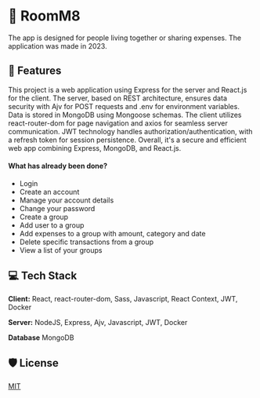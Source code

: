 # 🏡 RoomM8

The app is designed for people living together or sharing expenses. The application was made in 2023.

## 🧐 Features

This project is a web application using Express for the server and React.js for the client. The server, based on REST architecture, ensures data security with Ajv for POST requests and .env for environment variables. Data is stored in MongoDB using Mongoose schemas. The client utilizes react-router-dom for page navigation and axios for seamless server communication. JWT technology handles authorization/authentication, with a refresh token for session persistence. Overall, it's a secure and efficient web app combining Express, MongoDB, and React.js.

#### What has already been done?

-   Login
-   Create an account
-   Manage your account details
-   Change your password
-   Create a group
-   Add user to a group
-   Add expenses to a group with amount, category and date
-   Delete specific transactions from a group
-   View a list of your groups

## 💻 Tech Stack

**Client:** React, react-router-dom, Sass, Javascript, React Context, JWT, Docker

**Server:** NodeJS, Express, Ajv, Javascript, JWT, Docker

**Database** MongoDB

## 🛡️ License

[MIT](https://choosealicense.com/licenses/mit/)
